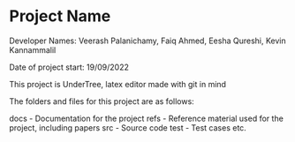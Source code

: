# Project Name

Developer Names: Veerash Palanichamy, Faiq Ahmed, Eesha Qureshi, Kevin Kannammalil

Date of project start: 19/09/2022

This project is UnderTree, latex editor made with git in mind

The folders and files for this project are as follows:

docs - Documentation for the project
refs - Reference material used for the project, including papers
src - Source code
test - Test cases
etc.
